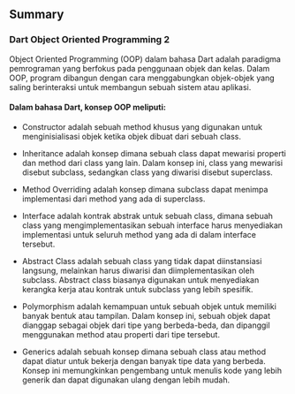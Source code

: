 ## Summary

### Dart Object Oriented Programming 2
 Object Oriented Programming (OOP) dalam bahasa Dart adalah paradigma pemrograman yang berfokus pada penggunaan objek dan kelas. Dalam OOP, program dibangun dengan cara menggabungkan objek-objek yang saling berinteraksi untuk membangun sebuah sistem atau aplikasi.

#### Dalam bahasa Dart, konsep OOP meliputi:
- Constructor
    adalah sebuah method khusus yang digunakan untuk menginisialisasi objek ketika objek dibuat dari sebuah class.

- Inheritance
    adalah konsep dimana sebuah class dapat mewarisi properti dan method dari class yang lain. Dalam konsep ini, class yang mewarisi disebut subclass, sedangkan class yang diwarisi disebut superclass.

- Method Overriding
    adalah konsep dimana subclass dapat menimpa implementasi dari method yang ada di superclass.

- Interface
    adalah kontrak abstrak untuk sebuah class, dimana sebuah class yang mengimplementasikan sebuah interface harus menyediakan implementasi untuk seluruh method yang ada di dalam interface tersebut.

- Abstract Class
    adalah sebuah class yang tidak dapat diinstansiasi langsung, melainkan harus diwarisi dan diimplementasikan oleh subclass. Abstract class biasanya digunakan untuk menyediakan kerangka kerja atau kontrak untuk subclass yang lebih spesifik.

- Polymorphism
    adalah kemampuan untuk sebuah objek untuk memiliki banyak bentuk atau tampilan. Dalam konsep ini, sebuah objek dapat dianggap sebagai objek dari tipe yang berbeda-beda, dan dipanggil menggunakan method atau properti dari tipe tersebut.

- Generics
    adalah sebuah konsep dimana sebuah class atau method dapat diatur untuk bekerja dengan banyak tipe data yang berbeda. Konsep ini memungkinkan pengembang untuk menulis kode yang lebih generik dan dapat digunakan ulang dengan lebih mudah.
 